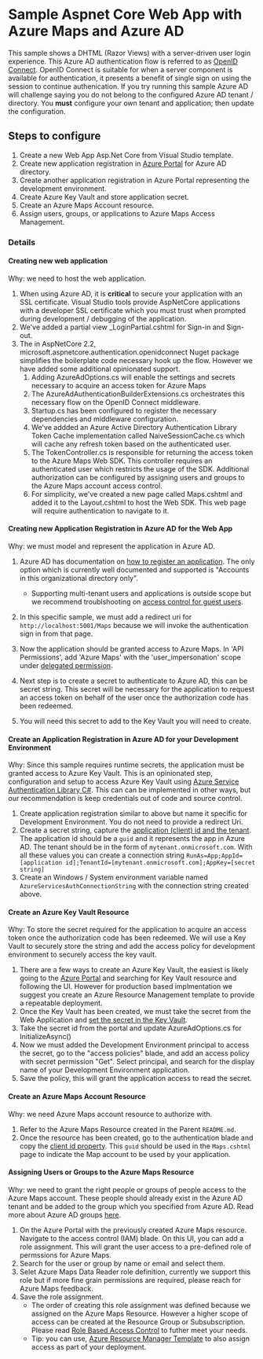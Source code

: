# Sample Aspnet Core Web App with Azure Maps and Azure AD

This sample shows a DHTML (Razor Views) with a server-driven user login experience. This Azure AD authentication flow is referred to as [OpenID Connect](https://docs.microsoft.com/en-us/azure/active-directory/develop/v1-protocols-openid-connect-code). OpenID Connect is suitable for when a server component is available for authentication, it presents a benefit of single sign on using the session to continue authenication. If you try running this sample Azure AD will challenge saying you do not belong to the configured Azure AD tenant / directory. You **must** configure your own tenant and application; then update the configuration.

## Steps to configure

1. Create a new Web App Asp.Net Core from Visual Studio template.
2. Create new application registration in [Azure Portal](https://portal.azure.com/) for Azure AD directory.
3. Create another application registration in Azure Portal representing the development environment.
4. Create Azure Key Vault and store application secret.
5. Create an Azure Maps Account resource.
6. Assign users, groups, or applications to Azure Maps Access Management.

### Details

#### Creating new web application

Why: we need to host the web application.

1. When using Azure AD, it is **critical** to secure your application with an SSL certificate. Visual Studio tools provide AspNetCore applications with a developer SSL certificate which you must trust when prompted during development / debugging of the application.
2. We've added a partial view _LoginPartial.cshtml for Sign-in and Sign-out.
3. The in AspNetCore 2.2, microsoft.aspnetcore.authentication.openidconnect Nuget package simplifies the boilerplate code necessary hook up the flow. However we have added some additional opinionated support.
   1. Adding AzureAdOptions.cs will enable the settings and secrets necessary to acquire an access token for Azure Maps
   2. The AzureAdAuthenticationBuilderExtensions.cs orchestrates this necessary flow on the OpenID Connect middleware.
   3. Startup.cs has been configured to register the necessary dependencies and middleware configuration.
   4. We've addded an Azure Active Directory Authentication Library Token Cache implementation called NaiveSessionCache.cs which will cache any refresh token based on the authenticated user.
   5. The TokenController.cs is responsible for returning the access token to the Azure Maps Web SDK. This controller requires an authenticated user which restricts the usage of the SDK. Additional authorization can be configured by assigning users and groups to the Azure Maps account access control.
   6. For simplicity, we've created a new page called Maps.cshtml and added it to the Layout.cshtml to host the Web SDK. This web page will require authentication to navigate to it.

#### Creating new Application Registration in Azure AD for the Web App

Why: we must model and represent the application in Azure AD.

1. Azure AD has documentation on [how to register an application](https://docs.microsoft.com/en-us/azure/active-directory/develop/quickstart-register-app). The only option which is currently well documented and supported is "Accounts in this organizational directory only".
   - Supporting multi-tenant users and applications is outside scope but we recommend troublshooting on [access control for guest users](https://docs.microsoft.com/en-us/azure/role-based-access-control/role-assignments-external-users#troubleshoot).
  
2. In this specific sample, we must add a redirect uri for `http://localhost:5001/Maps` because we will invoke the authentication sign in from that page.
3. Now the application should be granted access to Azure Maps. In 'API Permissions', add 'Azure Maps' with the 'user_impersonation' scope under [delegated permission](https://docs.microsoft.com/en-us/azure/active-directory/develop/v1-permissions-and-consent).
4. Next step is to create a secret to authenticate to Azure AD, this can be secret string. This secret will be necessary for the application to request an access token on behalf of the user once the authorization code has been redeemed.
5. You will need this secret to add to the Key Vault you will need to create.

#### Create an Application Registration in Azure AD for your Development Environment

Why: Since this sample requires runtime secrets, the application must be granted access to Azure Key Vault. This is an opinionated step, configuration and setup to access Azure Key Vault using [Azure Service Authentication Library C#](https://docs.microsoft.com/en-us/azure/key-vault/service-to-service-authentication). This can can be implemented in other ways, but our recommendation is keep credentials out of code and source control.

1. Create application registration similar to above but name it specific for Development Environment. You do not need to provide a redirect Uri.
2. Create a secret string, capture the [application (client) id and the tenant](https://docs.microsoft.com/en-us/azure/active-directory/develop/app-registrations-training-guide#new-ui). The application id should be a `guid` and it represents the app in Azure AD. The tenant should be in the form of `mytenant.onmicrosoft.com`. With all these values you can create a connection string `RunAs=App;AppId=[application id];TenantId=[mytenant.onmicrosoft.com];AppKey=[secret string]`
3. Create an Windows / System environment variable named `AzureServicesAuthConnectionString` with the connection string created above.

#### Create an Azure Key Vault Resource

Why: To store the secret required for the application to acquire an access token once the authorization code has been redeemed. We will use a Key Vault to securely store the string and add the access policy for development environment to securely access the key vault.

1. There are a few ways to create an Azure Key Vault, the easiest is likely going to the [Azure Portal](https://portal.azure.com/) and searching for Key Vault resource and following the UI. However for production based implmentation we suggest you create an Azure Resource Management template to provide a repeatable deployment.
2. Once the Key Vault has been created, we must take the secret from the Web Application and [set the secret in the Key Vault](https://docs.microsoft.com/en-us/azure/key-vault/quick-create-portal).
3. Take the secret id from the portal and update AzureAdOptions.cs for InitializeAsync()
4. Now we must added the Development Environment principal to access the secret, go to the "access policies" blade, and add an access policy with secret permission "Get". Select principal, and search for the display name of your Development Environment application.
5. Save the policy, this will grant the application access to read the secret.

#### Create an Azure Maps Account Resource

Why: we need Azure Maps account resource to authorize with.

1. Refer to the Azure Maps Resource created in the Parent `README.md`.
2. Once the resource has been created, go to the authentication blade and copy the [client id property](https://docs.microsoft.com/en-us/azure/azure-maps/how-to-manage-authentication#view-authentication-details). This `guid` should be used in the `Maps.cshtml` page to indicate the Map account to be used by your application.

#### Assigning Users or Groups to the Azure Maps Resource

Why: we need to grant the right people or groups of people access to the Azure Maps account. These people should already exist in the Azure AD tenant and be added to the group which you specified from Azure AD. Read more about Azure AD groups [here](https://docs.microsoft.com/en-us/azure/active-directory/fundamentals/active-directory-manage-groups).

1. On the Azure Portal with the previously created Azure Maps resource. Navigate to the access control (IAM) blade. On this UI, you can add a role assignment. This will grant the user access to a pre-defined role of permssions for Azure Maps.
2. Search for the user or group by name or email and select them.
3. Selet Azure Maps Data Reader role definition, currently we support this role but if more fine grain permissions are required, please reach for Azure Maps feedback.
4. Save the role assignment.
   - The order of creating this role assignment was defined because we assigned on the Azure Maps Resource. However a higher scope of access can be created at the Resource Group or Subsubscription. Please read [Role Based Access Control](https://docs.microsoft.com/en-us/azure/role-based-access-control/role-definitions#data-operations-example) to futher meet your needs.
   - Tip: you can use, [Azure Resource Manager Template](https://docs.microsoft.com/en-us/azure/role-based-access-control/role-assignments-template) to also assign access as part of your deployment.
